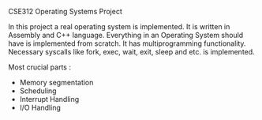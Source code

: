 CSE312 Operating Systems Project

In this project a real operating system is implemented. It is written in Assembly and C++ language. 
Everything in an Operating System should have is implemented from scratch. It has multiprogramming functionality. 
Necessary syscalls like fork, exec, wait, exit, sleep and etc. is implemented.

Most crucial parts :
- Memory segmentation
- Scheduling
- Interrupt Handling
- I/O Handling

